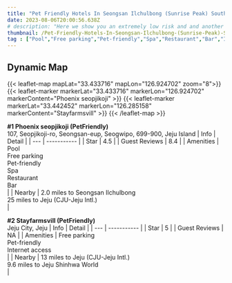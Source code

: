 ```yaml
---
title: "Pet Friendly Hotels In Seongsan Ilchulbong (Sunrise Peak) South Korea"
date: 2023-08-06T20:00:56.638Z
# description: "Here we show you an extremely low risk and and another medium risk approach to earn passive income "
thumbnail: /Pet-Friendly-Hotels-In-Seongsan-Ilchulbong-(Sunrise-Peak)-South-Korea.png
tag : ["Pool","Free parking","Pet-friendly","Spa","Restaurant","Bar","Internet access"]
---
```


## Dynamic Map
{{< leaflet-map  mapLat="33.433716" mapLon="126.924702" zoom="8">}}
    {{< leaflet-marker markerLat="33.433716" markerLon="126.924702" markerContent="Phoenix seopjikoji" >}}
    {{< leaflet-marker markerLat="33.442452" markerLon="126.285158" markerContent="Stayfarmsvill" >}}
{{< /leaflet-map >}}


**#1 Phoenix seopjikoji (PetFriendly)**<br>107, Seopjikoji-ro, Seongsan-eup, Seogwipo, 699-900, Jeju Island
| Info | Detail |
| --- | ----------- |
| Star | 4.5 |
| Guest Reviews | 8.4 |
| Amenities | Pool<br>Free parking<br>Pet-friendly<br>Spa<br>Restaurant<br>Bar<br> |
| Nearby | 2.0 miles to Seongsan Ilchulbong<br>25 miles to Jeju (CJU-Jeju Intl.)<br> |

**#2 Stayfarmsvill (PetFriendly)**<br>Jeju City, Jeju
| Info | Detail |
| --- | ----------- |
| Star | 5 |
| Guest Reviews | NA |
| Amenities | Free parking<br>Pet-friendly<br>Internet access<br> |
| Nearby | 13 miles to Jeju (CJU-Jeju Intl.)<br>9.6 miles to Jeju Shinhwa World<br> |

